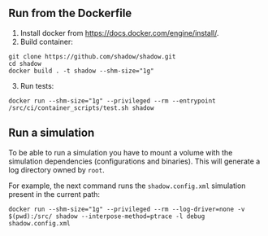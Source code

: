 ## Run from the Dockerfile

1. Install docker from https://docs.docker.com/engine/install/.
2. Build container:
```
git clone https://github.com/shadow/shadow.git
cd shadow
docker build . -t shadow --shm-size="1g"
```
3. Run tests:
```
docker run --shm-size="1g" --privileged --rm --entrypoint /src/ci/container_scripts/test.sh shadow
```

## Run a simulation

To be able to run a simulation you have to mount a volume with the simulation
dependencies (configurations and binaries). This will generate a log directory
owned by `root`.

For example, the next command runs the `shadow.config.xml` simulation present in
the current path:
```
docker run --shm-size="1g" --privileged --rm --log-driver=none -v $(pwd):/src/ shadow --interpose-method=ptrace -l debug shadow.config.xml
```
